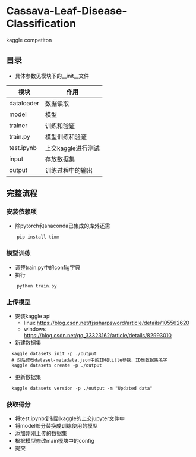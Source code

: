 # Cassava-Leaf-Disease-Classification
kaggle competiton 
## 目录
- 具体参数见模块下的__init__文件

|  模块   | 作用  | 
|  ----  | ----  |
| dataloader  | 数据读取 |
| model  | 模型 |
| trainer  | 训练和验证 |
| train.py  | 模型训练和验证 |
| test.ipynb  | 上交kaggle进行测试 |
| input  | 存放数据集 |
| output  | 训练过程中的输出 |

## 完整流程
### 安装依赖项
- 除pytorch和anaconda已集成的库外还需
```
    pip install timm
```
### 模型训练
- 调整train.py中的config字典
- 执行
```
    python train.py
```
### 上传模型
- 安装kaggle api
    - linux https://blog.csdn.net/fjssharpsword/article/details/105562620
    - windows https://blog.csdn.net/qq_33323162/article/details/82993010
- 新建数据集
```
  kaggle datasets init -p ./output
  # 然后修改dataset-metadata.json中的ID和title参数，ID是数据集名字
  kaggle datasets create -p ./output
``` 
- 更新数据集
```
  kaggle datasets version -p ./output -m "Updated data" 
```

### 获取得分
- 将test.ipynb复制到kaggle的上交jupyter文件中
- 将model部分替换成训练使用的模型  
- 添加刚刚上传的数据集  
- 根据模型修改main模块中的config
- 提交


